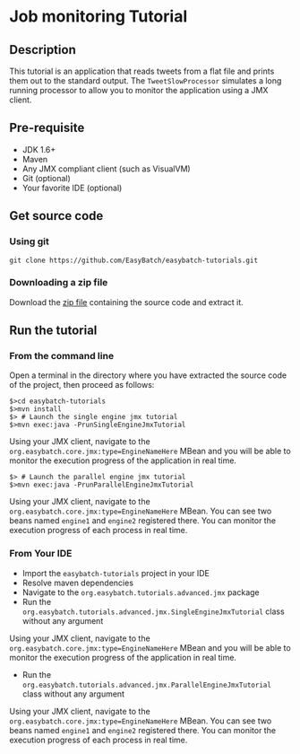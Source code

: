 # Job monitoring Tutorial

## Description

This tutorial is an application that reads tweets from a flat file and prints them out to the standard output.
The `TweetSlowProcessor` simulates a long running processor to allow you to monitor the application using a JMX client.

## Pre-requisite

* JDK 1.6+
* Maven
* Any JMX compliant client (such as VisualVM)
* Git (optional)
* Your favorite IDE (optional)

## Get source code

### Using git

`git clone https://github.com/EasyBatch/easybatch-tutorials.git`

### Downloading a zip file

Download the [zip file](https://github.com/EasyBatch/easybatch-tutorials/archive/master.zip) containing the source code and extract it.

## Run the tutorial

### From the command line

Open a terminal in the directory where you have extracted the source code of the project, then proceed as follows:

```
$>cd easybatch-tutorials
$>mvn install
$> # Launch the single engine jmx tutorial
$>mvn exec:java -PrunSingleEngineJmxTutorial
```

Using your JMX client, navigate to the `org.easybatch.core.jmx:type=EngineNameHere` MBean
 and you will be able to monitor the execution progress of the application in real time.
 
```
$> # Launch the parallel engine jmx tutorial
$>mvn exec:java -PrunParallelEngineJmxTutorial
```

Using your JMX client, navigate to the `org.easybatch.core.jmx:type=EngineNameHere` MBean.
 You can see two beans named `engine1` and `engine2` registered there. You can monitor the execution progress of each process
 in real time.

### From Your IDE

* Import the `easybatch-tutorials` project in your IDE
* Resolve maven dependencies
* Navigate to the `org.easybatch.tutorials.advanced.jmx` package
* Run the `org.easybatch.tutorials.advanced.jmx.SingleEngineJmxTutorial` class without any argument

Using your JMX client, navigate to the `org.easybatch.core.jmx:type=EngineNameHere` MBean
 and you will be able to monitor the execution progress of the application in real time.
 
* Run the `org.easybatch.tutorials.advanced.jmx.ParallelEngineJmxTutorial` class without any argument

Using your JMX client, navigate to the `org.easybatch.core.jmx:type=EngineNameHere` MBean.
 You can see two beans named `engine1` and `engine2` registered there. You can monitor the execution progress of each process
 in real time.
